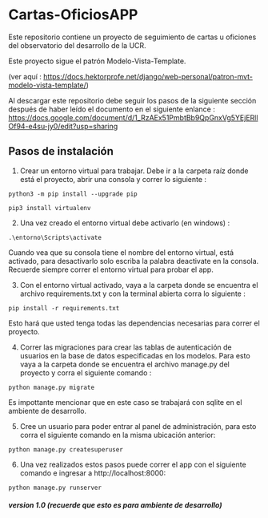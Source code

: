 # Cartas-OficiosAPP
Este repositorio contiene un proyecto de seguimiento de cartas u oficiones del observatorio del desarrollo de la UCR.

Este proyecto sigue el patrón Modelo-Vista-Template.

(ver aquí : https://docs.hektorprofe.net/django/web-personal/patron-mvt-modelo-vista-template/)

Al descargar este repositorio debe seguir los pasos de la siguiente sección después de haber leído el documento en el siguiente enlance : https://docs.google.com/document/d/1_RzAEx51PmbtBb9QpGnxVg5YEjERllOf94-e4su-jy0/edit?usp=sharing


## Pasos de instalación

1. Crear un entorno virtual para trabajar. Debe ir a la carpeta raíz donde está el proyecto, abrir una consola y correr lo siguiente : 
```
python3 -m pip install --upgrade pip
```
```
pip3 install virtualenv
```

2. Una vez creado el entorno virtual debe activarlo (en windows) :
```
.\entorno\Scripts\activate
```
Cuando vea que su consola tiene el nombre del entorno virtual, está activado, para desactivarlo solo escriba la palabra deactivate en la consola. Recuerde siempre correr el entorno virtual para probar el app.

3. Con el entorno virtual activado, vaya a la carpeta donde se encuentra el archivo requirements.txt y con la terminal abierta corra lo siguiente :
```
pip install -r requirements.txt
```

Esto hará que usted tenga todas las dependencias necesarias para correr el proyecto.


4. Correr las migraciones para crear las tablas de autenticación de usuarios en la base de datos especificadas en los modelos. Para esto vaya a la carpeta donde se encuentra el archivo manage.py del proyecto y corra el siguiente comando : 
```
python manage.py migrate
```
Es impottante mencionar que en este caso se trabajará con sqlite en el ambiente de desarrollo.


5. Cree un usuario para poder entrar al panel de administración, para esto corra el siguiente comando en la misma ubicación anterior:
```
python manage.py createsuperuser
```

6. Una vez realizados estos pasos puede correr el app con el siguiente comando e ingresar a http://localhost:8000:
```
python manage.py runserver
```

##### version 1.0 (recuerde que esto es para ambiente de desarrollo)
